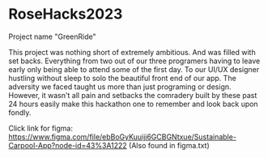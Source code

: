 # RoseHacks2023
Project name "GreenRide"


This project was nothing short of extremely ambitious. And was filled with set backs. Everything from two out of our three programers having to leave early only being able to attend some of the first day. To our UI/UX designer hustling without sleep to solo the beautiful front end of our app. The adversity we faced taught us more than just programing or design. However, it wasn't all pain and setbacks the comradery built by these past 24 hours easily make this hackathon one to remember and look back upon fondly. 

Click link for figma: 
https://www.figma.com/file/ebBoGyKuuiji6GCBGNtxue/Sustainable-Carpool-App?node-id=43%3A1222
(Also found in figma.txt)
